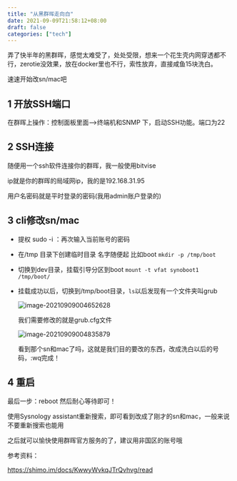 ```yaml
---
title: "从黑群晖走向白"
date: 2021-09-09T21:58:12+08:00
draft: false
categories: ["tech"]
---
```


弄了快半年的黑群晖，感觉太难受了，处处受限，想来一个花生壳内网穿透都不行，zerotie没效果，放在docker里也不行，索性放弃，直接咸鱼15块洗白。

速速开始改sn/mac吧

## 1 开放SSH端口



在群晖上操作：控制面板里面——>终端机和SNMP 下，启动SSH功能。端口为22

## 2 SSH连接

随便用一个ssh软件连接你的群晖，我一般使用bitvise

ip就是你的群晖的局域网ip，我的是192.168.31.95

用户名密码就是平时登录的密码(我用admin账户登录的)

## 3 cli修改sn/mac

- 提权 sudo -i ：再次输入当前账号的密码

- 在/tmp 目录下创建临时目录 名字随便起 比如boot `mkdir -p /tmp/boot`

- 切换到dev目录，挂载引导分区到boot `mount -t vfat synoboot1 /tmp/boot/`

- 挂载成功以后，切换到/tmp/boot目录，`ls`以后发现有一个文件夹叫grub

  ![image-20210909004652628](C:\Users\Charon\AppData\Roaming\Typora\typora-user-images\image-20210909004652628.png)

  我们需要修改的就是grub.cfg文件

  ![image-20210909004835879](C:\Users\Charon\AppData\Roaming\Typora\typora-user-images\image-20210909004835879.png)

  看到那个sn和mac了吗，这就是我们目的要改的东西，改成洗白以后的号码，:wq完成！

## 4 重启

最后一步：reboot 然后耐心等待即可！



使用Sysnology assistant重新搜索，即可看到改成了刚才的sn和mac，一般来说不要重新搜索也能用

之后就可以愉快使用群晖官方服务的了，建议用非国区的账号哦

参考资料：

https://shimo.im/docs/KwwyWvkqJTrQvhvg/read



